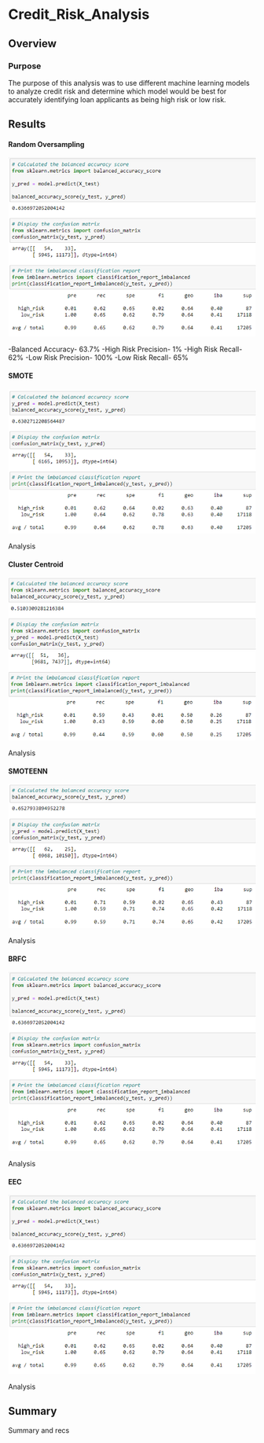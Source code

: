 # Credit_Risk_Analysis
## Overview
### Purpose
The purpose of this analysis was to use different machine learning models to analyze credit risk and determine which model would be best for accurately identifying loan applicants as being high risk or low risk.

## Results

#### Random Oversampling

![Oversampling](https://github.com/RBarbush84/Credit_Risk_Analysis/blob/main/Resources/Oversampling.png)

-Balanced Accuracy- 63.7%
-High Risk Precision- 1%
-High Risk Recall- 62%
-Low Risk Precision- 100%
-Low Risk Recall- 65%

#### SMOTE

![SMOTE](https://github.com/RBarbush84/Credit_Risk_Analysis/blob/main/Resources/SMOTE.png)

Analysis

#### Cluster Centroid

![Cluster_Centroid](https://github.com/RBarbush84/Credit_Risk_Analysis/blob/main/Resources/Undersampling.png)

Analysis

#### SMOTEENN

![SMOTEENN](https://github.com/RBarbush84/Credit_Risk_Analysis/blob/main/Resources/SMOTEENN.png)

Analysis

#### BRFC

![BRFC](https://github.com/RBarbush84/Credit_Risk_Analysis/blob/main/Resources/Oversampling.png)

Analysis

#### EEC

![EEC](https://github.com/RBarbush84/Credit_Risk_Analysis/blob/main/Resources/Oversampling.png)

Analysis

## Summary

Summary and recs
